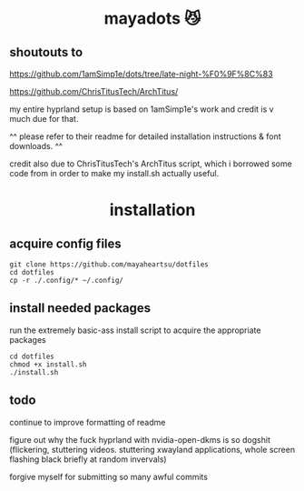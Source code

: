 <div align="center">
    <h1>mayadots 😼</h1>
</div>

## shoutouts to
https://github.com/1amSimp1e/dots/tree/late-night-%F0%9F%8C%83 

https://github.com/ChrisTitusTech/ArchTitus/

my entire hyprland setup is based on 1amSimp1e's work and credit is v much due for that.

^^ please refer to their readme for detailed installation instructions & font downloads. ^^

credit also due to ChrisTitusTech's ArchTitus script, which i borrowed some code from in order to make my install.sh actually useful.


<div align="center">
    <h1>installation</h1>
</div>

## acquire config files

```
git clone https://github.com/mayaheartsu/dotfiles
cd dotfiles
cp -r ./.config/* ~/.config/
```

## install needed packages
run the extremely basic-ass install script to acquire the appropriate packages
```
cd dotfiles
chmod +x install.sh
./install.sh
```

## todo
continue to improve formatting of readme

figure out why the fuck hyprland with nvidia-open-dkms is so dogshit (flickering, stuttering videos. stuttering xwayland applications, whole screen flashing black briefly at random invervals)

forgive myself for submitting so many awful commits
